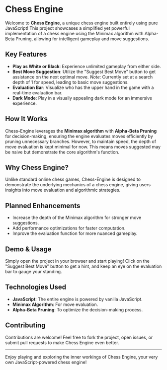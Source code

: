 # Chess Engine

Welcome to **Chess Engine**, a unique chess engine built entirely using pure JavaScript! This project showcases a simplified yet powerful implementation of a chess engine using the Minimax algorithm with Alpha-Beta Pruning, allowing for intelligent gameplay and move suggestions.

## Key Features

- **Play as White or Black**: Experience unlimited gameplay from either side.
- **Best Move Suggestion**: Utilize the "Suggest Best Move" button to get assistance on the next optimal move. *Note*: Currently set at a search depth of 1 for speed, leading to basic move suggestions.
- **Evaluation Bar**: Visualize who has the upper hand in the game with a real-time evaluation bar.
- **Dark Mode**: Play in a visually appealing dark mode for an immersive experience.

## How It Works

Chess-Engine leverages the **Minimax algorithm** with **Alpha-Beta Pruning** for decision-making, ensuring the engine evaluates moves efficiently by pruning unnecessary branches. However, to maintain speed, the depth of move evaluation is kept minimal for now. This means moves suggested may be naive but demonstrate the core algorithm's function.

## Why Chess Engine?

Unlike standard online chess games, Chess-Engine is designed to demonstrate the underlying mechanics of a chess engine, giving users insights into move evaluation and algorithmic strategies.

## Planned Enhancements

- Increase the depth of the Minimax algorithm for stronger move suggestions.
- Add performance optimizations for faster computation.
- Improve the evaluation function for more nuanced gameplay.

## Demo & Usage

Simply open the project in your browser and start playing! Click on the "Suggest Best Move" button to get a hint, and keep an eye on the evaluation bar to gauge your standing.

## Technologies Used

- **JavaScript**: The entire engine is powered by vanilla JavaScript.
- **Minimax Algorithm**: For move evaluation.
- **Alpha-Beta Pruning**: To optimize the decision-making process.

## Contributing

Contributions are welcome! Feel free to fork the project, open issues, or submit pull requests to make Chess Engine even better.



---

Enjoy playing and exploring the inner workings of Chess Engine, your very own JavaScript-powered chess engine!
